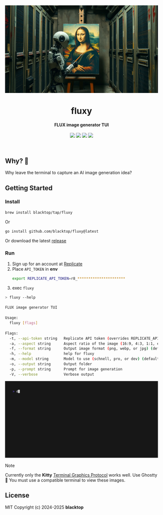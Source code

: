 <p align="center">
  <a href="https://github.com/blacktop/fluxy"><img alt="fluxy Logo" src="https://raw.githubusercontent.com/blacktop/fluxy/main/docs/logo.webp" /></a>
  <h1 align="center">fluxy</h1>
  <h4><p align="center">FLUX image generator TUI</p></h4>
  <p align="center">
    <a href="https://github.com/blacktop/fluxy/actions" alt="Actions">
          <img src="https://github.com/blacktop/fluxy/actions/workflows/go.yml/badge.svg" /></a>
    <a href="https://github.com/blacktop/fluxy/releases/latest" alt="Downloads">
          <img src="https://img.shields.io/github/downloads/blacktop/fluxy/total.svg" /></a>
    <a href="https://github.com/blacktop/fluxy/releases" alt="GitHub Release">
          <img src="https://img.shields.io/github/release/blacktop/fluxy.svg" /></a>
    <a href="http://doge.mit-license.org" alt="LICENSE">
          <img src="https://img.shields.io/:license-mit-blue.svg" /></a>
</p>
<br>

## Why? 🤔

Why leave the terminal to capture an AI image generation idea?

## Getting Started

### Install

```bash
brew install blacktop/tap/fluxy
```

Or

```bash
go install github.com/blacktop/fluxy@latest
```

Or download the latest [release](https://github.com/blacktop/fluxy/releases/latest)

### Run

1) Sign up for an account at [Replicate](https://replicate.com)
2) Place `API_TOKEN` in **env**
      ```bash
      export REPLICATE_API_TOKEN=r8_**********************
      ```
3) exec `fluxy`

```bash
> fluxy --help

FLUX image generator TUI

Usage:
  fluxy [flags]

Flags:
  -t, --api-token string   Replicate API token (overrides REPLICATE_API_KEY env_var)
  -a, --aspect string      Aspect ratio of the image (16:9, 4:3, 1:1, etc) (default "1:1")
  -f, --format string      Output image format (png, webp, or jpg) (default "png")
  -h, --help               help for fluxy
  -m, --model string       Model to use (schnell, pro, or dev) (default "pro")
  -o, --output string      Output folder
  -p, --prompt string      Prompt for image generation
  -V, --verbose            Verbose output
```

![demo](vhs.gif)

> [!NOTE]  
> Currently only the **Kitty** [Terminal Graphics Protocol](https://sw.kovidgoyal.net/kitty/graphics-protocol/) works well. Use Ghostty 👻
> You must use a compatible terminal to view these images.

## License

MIT Copyright (c) 2024-2025 **blacktop**